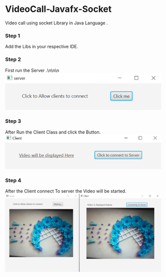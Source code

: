 # VideoCall-Javafx-Socket
Video call using socket Library in Java Language .

### Step 1
Add the Libs in your respective IDE.

### Step 2
 First run the Server .\n\n\n
 ![Server!](https://github.com/RizwanSabir/VideoCall-Javafx-Socket/blob/master/Pictures/Server1.PNG)


### Step 3
   After Run the Client Class and click the Button.
   ![Client!](https://github.com/RizwanSabir/VideoCall-Javafx-Socket/blob/master/Pictures/Client2.PNG)
   
### Step 4

After the Client connect To server the Video will be started.
![Picture](https://github.com/RizwanSabir/VideoCall-Javafx-Socket/blob/master/Pictures/Combine.PNG)
   
